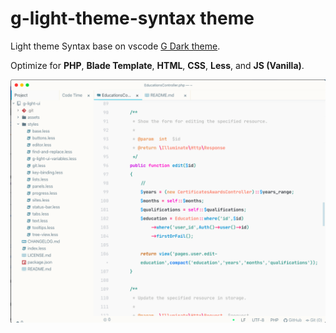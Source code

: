 # g-light-theme-syntax theme

Light theme Syntax base on vscode [G Dark theme](https://marketplace.visualstudio.com/items?itemName=StoneC0der.g-dark-theme).

Optimize for **PHP**, **Blade Template**, **HTML**, **CSS**, **Less**, and **JS (Vanilla)**.

![A screenshot of your theme](https://raw.githubusercontent.com/stoneC0der/atom-g-light-ui/master/assets/Screenshot%202020-03-13%20at%207.35.56%20PM.png)
